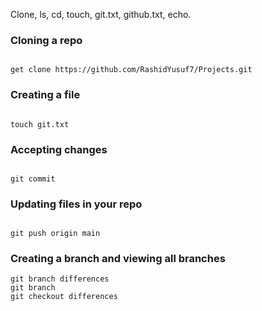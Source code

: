 Clone, ls, cd, touch, git.txt, github.txt, echo.
### Cloning a repo
```

get clone https://github.com/RashidYusuf7/Projects.git

```
### Creating a file
```

touch git.txt

```

### Accepting changes
```

git commit 

```
### Updating files in your repo
```

git push origin main

```
### Creating a branch and viewing all branches
```
git branch differences
git branch
git checkout differences

```